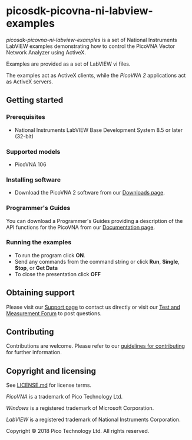 # picosdk-picovna-ni-labview-examples

*picosdk-picovna-ni-labview-examples* is a set of National Instruments LabVIEW examples demonstrating how to control the PicoVNA Vector Network Analyzer using ActiveX.

Examples are provided as a set of LabVIEW vi files.

The examples act as ActiveX clients, while the *PicoVNA 2* applications act as ActiveX servers.

## Getting started

### Prerequisites

* National Instruments LabVIEW Base Development System 8.5 or later (32-bit)

### Supported models

* PicoVNA 106

### Installing software

* Download the PicoVNA 2 software from our [Downloads page](https://www.picotech.com/downloads).

### Programmer's Guides

You can download a Programmer's Guides providing a description of the API functions for the PicoVNA from our [Documentation page](https://www.picotech.com/library/documentation).

### Running the examples

* To run the program click **ON**. 
* Send any commands from the command string or click **Run**, **Single**, **Stop**, or **Get Data**
* To close the presentation click **OFF**

## Obtaining support

Please visit our [Support page](https://www.picotech.com/tech-support) to contact us directly or visit our [Test and Measurement Forum](https://www.picotech.com/support/forum20.html) to post questions.

## Contributing

Contributions are welcome. Please refer to our [guidelines for contributing](.github/CONTRIBUTING.md) for further information.

## Copyright and licensing 

See [LICENSE.md](LICENSE.md) for license terms.

*PicoVNA* is a trademark of Pico Technology Ltd. 

*Windows* is a registered trademark of Microsoft Corporation.

*LabVIEW* is a registered trademark of National Instruments Corporation.

Copyright © 2018 Pico Technology Ltd. All rights reserved.